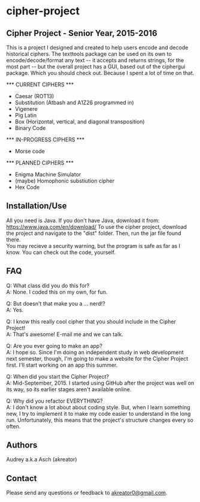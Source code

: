 # cipher-project

Cipher Project - Senior Year, 2015-2016
---------------------------------------
This is a project I designed and created to help users encode and decode historical ciphers.
The texttools package can be used on its own to encode/decode/format any text -- it accepts and returns strings, for the most part -- but the overall project has a GUI, based out of the ciphergui package.  Which you should check out.  Because I spent a lot of time on that.

*** CURRENT CIPHERS ***
 - Caesar (ROT13)
 - Substitution (Atbash and A1Z26 programmed in)
 - Vigenere
 - Pig Latin
 - Box (Horizontal, vertical, and diagonal transposition)
 - Binary Code

*** IN-PROGRESS CIPHERS ***
 - Morse code

*** PLANNED CIPHERS ***
 - Enigma Machine Simulator
 - (maybe) Homophonic substiution cipher
 - Hex Code

Installation/Use
----------------
All you need is Java.  If you don't have Java, download it from: https://www.java.com/en/download/
To use the cipher project, download the project and navigate to the "dist" folder.  Then, run the jar file found there.  
You may recieve a security warning, but the program is safe as far as I know.  You can check out the code, yourself.

FAQ
--- 
Q: What class did you do this for? <br/>
A: None.  I coded this on my own, for fun.

Q: But doesn't that make you a ... nerd!? <br/>
A: Yes.

Q: I know this really cool cipher that you should include in the Cipher Project! <br/>
A: That's awesome!  E-mail me and we can talk.

Q: Are you ever going to make an app? <br/>
A: I hope so.  Since I'm doing an independent study in web development next semester, though, I'm going to make a website for the Cipher Project first.  I'll start working on an app this summer.

Q: When did you start the Cipher Project? <br/>
A: Mid-September, 2015.  I started using GitHub after the project was well on its way, so its earlier stages aren't available online.

Q: Why did you refactor EVERYTHING? <br/>
A: I don't know a lot about about coding style.  But, when I learn something new, I try to implement it to make my code easier to understand in the long run.  Unfortunately, this means that the project's structure changes every so often.

Authors
-------
Audrey a.k.a Asch (akreator)

Contact
-------
Please send any questions or feedback to akreator0@gmail.com.  
